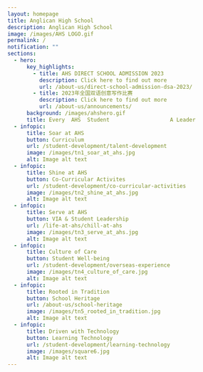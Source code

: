 ```yaml
---
layout: homepage
title: Anglican High School
description: Anglican High School
image: /images/AHS LOGO.gif
permalink: /
notification: ""
sections:
  - hero:
      key_highlights:
        - title: AHS DIRECT SCHOOL ADMISSION 2023
          description: Click here to find out more
          url: /about-us/direct-school-admission-dsa-2023/
        - title: 2023年全国双语创意写作比赛
          description: Click here to find out more
          url: /about-us/announcements/
      background: /images/ahshero.gif
      title: Every  AHS  Student                   A Leader
  - infopic:
      title: Soar at AHS
      button: Curriculum
      url: /student-development/talent-development
      image: /images/tn1_soar_at_ahs.jpg
      alt: Image alt text
  - infopic:
      title: Shine at AHS
      button: Co-Curricular Activites
      url: /student-development/co-curricular-activities
      image: /images/tn2_shine_at_ahs.jpg
      alt: Image alt text
  - infopic:
      title: Serve at AHS
      button: VIA & Student Leadership
      url: /life-at-ahs/chill-at-ahs
      image: /images/tn3_serve_at_ahs.jpg
      alt: Image alt text
  - infopic:
      title: Culture of Care
      button: Student Well-being
      url: /student-development/overseas-experience
      image: /images/tn4_culture_of_care.jpg
      alt: Image alt text
  - infopic:
      title: Rooted in Tradition
      button: School Heritage
      url: /about-us/school-heritage
      image: /images/tn5_rooted_in_tradition.jpg
      alt: Image alt text
  - infopic:
      title: Driven with Technology
      button: Learning Technology
      url: /student-development/learning-technology
      image: /images/square6.jpg
      alt: Image alt text
---
```

